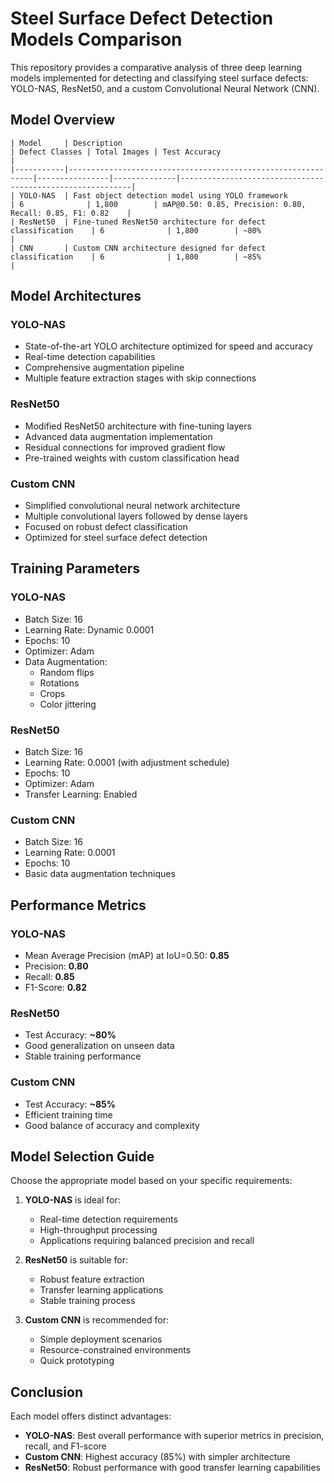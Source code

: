 # Steel Surface Defect Detection Models Comparison

This repository provides a comparative analysis of three deep learning models implemented for detecting and classifying steel surface defects: YOLO-NAS, ResNet50, and a custom Convolutional Neural Network (CNN).

## Model Overview
```
| Model     | Description                                                  | Defect Classes | Total Images | Test Accuracy                                              |
|-----------|--------------------------------------------------------------|----------------|--------------|-----------------------------------------------------------|
| YOLO-NAS  | Fast object detection model using YOLO framework              | 6              | 1,800        | mAP@0.50: 0.85, Precision: 0.80, Recall: 0.85, F1: 0.82    |
| ResNet50  | Fine-tuned ResNet50 architecture for defect classification    | 6              | 1,800        | ~80%                                                       |
| CNN       | Custom CNN architecture designed for defect classification    | 6              | 1,800        | ~85%                                                       |
```

## Model Architectures

### YOLO-NAS
- State-of-the-art YOLO architecture optimized for speed and accuracy
- Real-time detection capabilities
- Comprehensive augmentation pipeline
- Multiple feature extraction stages with skip connections

### ResNet50
- Modified ResNet50 architecture with fine-tuning layers
- Advanced data augmentation implementation
- Residual connections for improved gradient flow
- Pre-trained weights with custom classification head

### Custom CNN
- Simplified convolutional neural network architecture
- Multiple convolutional layers followed by dense layers
- Focused on robust defect classification
- Optimized for steel surface defect detection

## Training Parameters

### YOLO-NAS
- Batch Size: 16
- Learning Rate: Dynamic 0.0001
- Epochs: 10
- Optimizer: Adam
- Data Augmentation:
  - Random flips
  - Rotations
  - Crops
  - Color jittering

### ResNet50
- Batch Size: 16
- Learning Rate: 0.0001 (with adjustment schedule)
- Epochs: 10 
- Optimizer: Adam
- Transfer Learning: Enabled

### Custom CNN
- Batch Size: 16
- Learning Rate: 0.0001
- Epochs: 10 
- Basic data augmentation techniques

## Performance Metrics

### YOLO-NAS
- Mean Average Precision (mAP) at IoU=0.50: **0.85**
- Precision: **0.80**
- Recall: **0.85**
- F1-Score: **0.82**

### ResNet50
- Test Accuracy: **~80%**
- Good generalization on unseen data
- Stable training performance

### Custom CNN
- Test Accuracy: **~85%**
- Efficient training time
- Good balance of accuracy and complexity

## Model Selection Guide

Choose the appropriate model based on your specific requirements:

1. **YOLO-NAS** is ideal for:
   - Real-time detection requirements
   - High-throughput processing
   - Applications requiring balanced precision and recall

2. **ResNet50** is suitable for:
   - Robust feature extraction
   - Transfer learning applications
   - Stable training process

3. **Custom CNN** is recommended for:
   - Simple deployment scenarios
   - Resource-constrained environments
   - Quick prototyping

## Conclusion

Each model offers distinct advantages:

- **YOLO-NAS**: Best overall performance with superior metrics in precision, recall, and F1-score
- **Custom CNN**: Highest accuracy (85%) with simpler architecture
- **ResNet50**: Robust performance with good transfer learning capabilities


